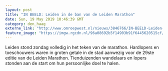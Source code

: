 ```yaml
---
layout: post
title: "IN BEELD: Leiden in de ban van de Leiden Marathon"
date: Sun, 19 May 2019 10:46:39 GMT
category: den_haag
externe_link: "http://www.omroepwest.nl/nieuws/3846766/IN-BEELD-Leiden-in-de-ban-van-de-Leiden-Marathon"
feature_image: "https://imgw.rgcdn.nl/96a08692b5f14903b91f6445620515cf/opener/3846853.jpg"
---
```


Leiden stond zondag volledig in het teken van de marathon. Hardlopers en toeschouwers waren in groten getale in de stad aanwezig voor de 29ste editie van de Leiden Marathon. Tienduizenden wandelaars en lopers stonden aan de start om hun persoonlijke doel te halen.
